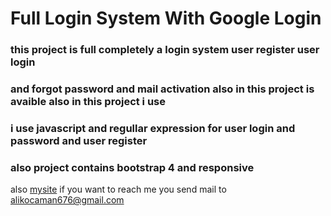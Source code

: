 # Full Login System With Google Login
 ### this project is full completely a login system   user register   user login 
 ###  and forgot password and mail activation  also in this project is avaible   also in this project i use 
 ### i use javascript  and regullar expression for user login and password and user register 
 ### also project contains bootstrap 4   and responsive 
  also [mysite](https://www.kellersoruyor.com/)
 if you want to reach me you send mail to alikocaman676@gmail.com
